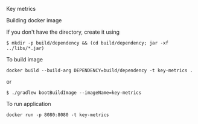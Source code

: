 Key metrics

Building docker image

If you don't have the directory, create it using 

```$ mkdir -p build/dependency && (cd build/dependency; jar -xf ../libs/*.jar)```

To build image

```docker build --build-arg DEPENDENCY=build/dependency -t key-metrics .```

or

```$ ./gradlew bootBuildImage --imageName=key-metrics```

To run application

```docker run -p 8080:8080 -t key-metrics```
